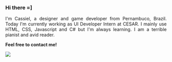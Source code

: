 ### Hi there =]
<p align="justify">
I'm Cassiel, a designer and game developer from Pernambuco, Brazil. Today I'm currently working as UI Developer Intern at CESAR. I mainly use HTML, CSS, Javascript and C# but I'm always learning. I am a terrible pianist and avid reader.
</p>


<p aling="left">
  <strong> Feel free to contact me! </strong>
</p>
<p align="left">
  <a href="https://www.linkedin.com/in/cassielk/" alt="Linkedin">
  <img src="https://img.shields.io/badge/-Linkedin-0e76a8?style=for-the-badge&logo=Linkedin&logoColor=white&link=https://www.linkedin.com/"/>
  </a>
</p> 
